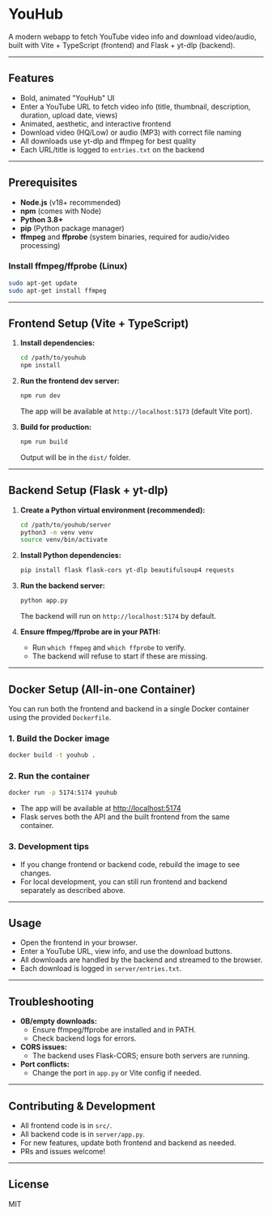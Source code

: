 # YouHub

A modern webapp to fetch YouTube video info and download video/audio, built with Vite + TypeScript (frontend) and Flask + yt-dlp (backend).

---

## Features
- Bold, animated "YouHub" UI
- Enter a YouTube URL to fetch video info (title, thumbnail, description, duration, upload date, views)
- Animated, aesthetic, and interactive frontend
- Download video (HQ/Low) or audio (MP3) with correct file naming
- All downloads use yt-dlp and ffmpeg for best quality
- Each URL/title is logged to `entries.txt` on the backend

---

## Prerequisites
- **Node.js** (v18+ recommended)
- **npm** (comes with Node)
- **Python 3.8+**
- **pip** (Python package manager)
- **ffmpeg** and **ffprobe** (system binaries, required for audio/video processing)

### Install ffmpeg/ffprobe (Linux)
```sh
sudo apt-get update
sudo apt-get install ffmpeg
```

---

## Frontend Setup (Vite + TypeScript)

1. **Install dependencies:**
   ```sh
   cd /path/to/youhub
   npm install
   ```
2. **Run the frontend dev server:**
   ```sh
   npm run dev
   ```
   The app will be available at `http://localhost:5173` (default Vite port).

3. **Build for production:**
   ```sh
   npm run build
   ```
   Output will be in the `dist/` folder.

---

## Backend Setup (Flask + yt-dlp)

1. **Create a Python virtual environment (recommended):**
   ```sh
   cd /path/to/youhub/server
   python3 -m venv venv
   source venv/bin/activate
   ```
2. **Install Python dependencies:**
   ```sh
   pip install flask flask-cors yt-dlp beautifulsoup4 requests
   ```
3. **Run the backend server:**
   ```sh
   python app.py
   ```
   The backend will run on `http://localhost:5174` by default.

4. **Ensure ffmpeg/ffprobe are in your PATH:**
   - Run `which ffmpeg` and `which ffprobe` to verify.
   - The backend will refuse to start if these are missing.

---

## Docker Setup (All-in-one Container)

You can run both the frontend and backend in a single Docker container using the provided `Dockerfile`.

### 1. Build the Docker image
```sh
docker build -t youhub .
```

### 2. Run the container
```sh
docker run -p 5174:5174 youhub
```
- The app will be available at [http://localhost:5174](http://localhost:5174)
- Flask serves both the API and the built frontend from the same container.

### 3. Development tips
- If you change frontend or backend code, rebuild the image to see changes.
- For local development, you can still run frontend and backend separately as described above.

---

## Usage
- Open the frontend in your browser.
- Enter a YouTube URL, view info, and use the download buttons.
- All downloads are handled by the backend and streamed to the browser.
- Each download is logged in `server/entries.txt`.

---

## Troubleshooting
- **0B/empty downloads:**
  - Ensure ffmpeg/ffprobe are installed and in PATH.
  - Check backend logs for errors.
- **CORS issues:**
  - The backend uses Flask-CORS; ensure both servers are running.
- **Port conflicts:**
  - Change the port in `app.py` or Vite config if needed.

---

## Contributing & Development
- All frontend code is in `src/`.
- All backend code is in `server/app.py`.
- For new features, update both frontend and backend as needed.
- PRs and issues welcome!

---

## License
MIT
